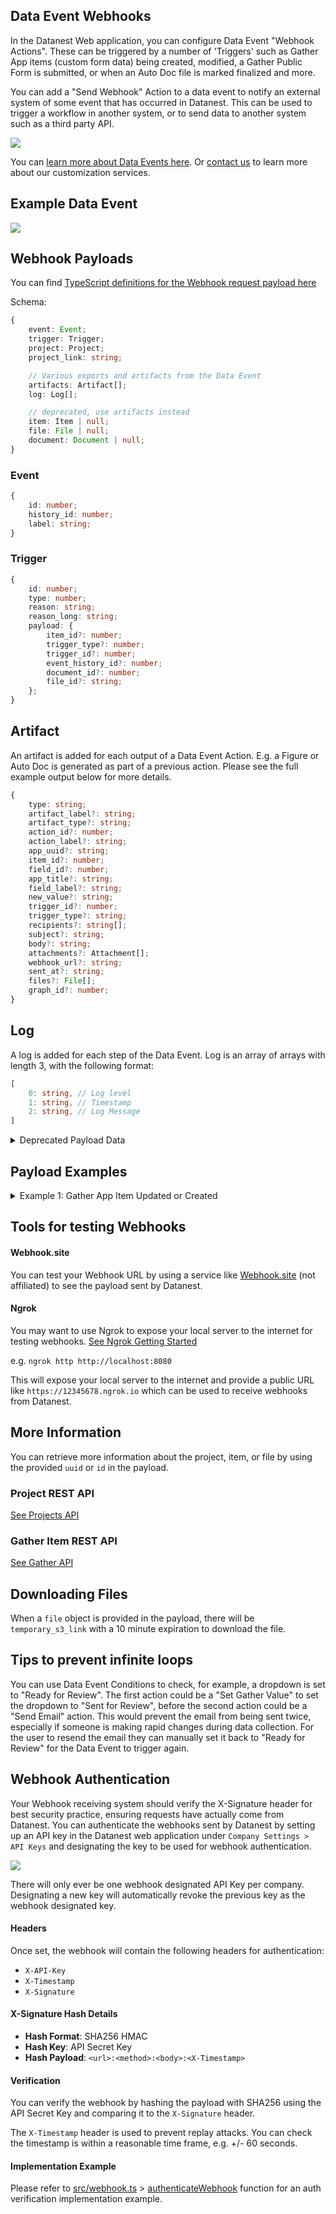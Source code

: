 
## Data Event Webhooks

In the Datanest Web application, you can configure Data Event "Webhook Actions". These can be triggered by a number of 'Triggers' such as Gather App items (custom form data) being created, modified, a Gather Public Form is submitted, or when an Auto Doc file is marked finalized and more.

You can add a "Send Webhook" Action to a data event to notify an external system of some event that has occurred in Datanest. This can be used to trigger a workflow in another system, or to send data to another system such as a third party API.

![](./images/data-event-webhook-configuration.png)

You can [learn more about Data Events here](https://app.datanest.earth/support/4). Or [contact us](https://www.datanest.earth/contact-us) to learn more about our customization services.

## Example Data Event

![](./images/data-event-complex-example.png)

## Webhook Payloads

You can find [TypeScript definitions for the Webhook request payload here](../../src/webhook.ts)

Schema:
```ts
{ 
    event: Event;
    trigger: Trigger;
    project: Project;
    project_link: string;

    // Various exports and artifacts from the Data Event
    artifacts: Artifact[];
    log: Log[];

    // deprecated, use artifacts instead
    item: Item | null;
    file: File | null;
    document: Document | null;
}
```

### Event
```ts
{
    id: number;
    history_id: number;
    label: string;
}
```

### Trigger
```ts
{
    id: number;
    type: number;
    reason: string;
    reason_long: string;
    payload: {
        item_id?: number;
        trigger_type?: number;
        trigger_id?: number;
        event_history_id?: number;
        document_id?: number;
        file_id?: string;
    };
}
```

## Artifact
An artifact is added for each output of a Data Event Action.
E.g. a Figure or Auto Doc is generated as part of a previous action.
Please see the full example output below for more details.
```ts
{
    type: string;
    artifact_label?: string;
    artifact_type?: string;
    action_id?: number;
    action_label?: string;
    app_uuid?: string;
    item_id?: number;
    field_id?: number;
    app_title?: string;
    field_label?: string;
    new_value?: string;
    trigger_id?: number;
    trigger_type?: string;
    recipients?: string[];
    subject?: string;
    body?: string;
    attachments?: Attachment[];
    webhook_url?: string;
    sent_at?: string;
    files?: File[];
    graph_id?: number;
}
```

## Log
A log is added for each step of the Data Event.
Log is an array of arrays with length 3, with the following format:
```ts
[
    0: string, // Log level 
    1: string, // Timestamp
    2: string, // Log Message
]
```

<details>
<summary>Deprecated Payload Data</summary>

### File (Legacy)
```ts
{
    id: string;
    display_name: string;
    path: string;
    size_mb: number;
    link: string;
    temporary_s3_link?: string;
}
```

### Document (Legacy)
```ts
{
    id: number;
    type: number;
    status: number;
    has_been_exported: boolean;
    name: string;
    link: string;
}
```
</details>

## Payload Examples

<details>
<summary>Example 1: Gather App Item Updated or Created</summary>

```json
{
    "event": {
        "id": 5420,
        "history_id": 2622,
        "label": "test"
    },
    "trigger": {
        "id": 5680,
        "type": 2,
        "reason": "App Item Updated",
        "reason_long": "App Item Updated by Brandon De Rose",
        "payload": {
            "item_id": 1337157,
            "trigger_type": 2,
            "trigger_id": 5680,
            "triggered_by_user_id": "5a1359c1-6a87-4862-a613-67ec4d3a2955",
            "event_history_id": 2622
        }
    },
    "project": {
        "uuid": "abfe47e9-741c-4a63-b44c-6347dcbdbe16",
        "project_number": "0101010101010101001",
        "project_name": "STRESS TEST PROJECT",
        "project_client": "TESTING",
        "project_type": 1,
        "project_manager_uuid": "e38b7dcf-8443-47ab-95c8-40db6762d5ae",
        "workflow_id": null,
        "archived": false,
        "is_confidential": false,
        "is_confirmed": true,
        "latitude": -43.5594505,
        "longitude": 172.6868801,
        "storage_needs_calc": true,
        "storage_usage_mb": 0,
        "has_soil_upload": false,
        "has_water_upload": false,
        "has_leachate_upload": false,
        "has_soilgas_upload": false,
        "has_sediment_upload": false,
        "has_xrf_data": false,
        "has_chemical_misalignment": false,
        "has_sample_merging_misalignment": false,
        "has_matrice_misalignment": false,
        "has_unit_misalignment": false,
        "has_rpd_misalignment": false,
        "has_spatial_misalignment": false,
        "is_gather_non_spatial_view": false,
        "is_legacy_gather_table": true,
        "project_address": "15\/24 Broad Street, Woolston, Christchurch, New Zealand",
        "google_place_id": "EjwxNS8yNCBCcm9hZCBTdHJlZXQsIFdvb2xzdG9uLCBDaHJpc3RjaHVyY2ggODAyMywgTmV3IFplYWxhbmQiOBo2CjASLgoUChIJF8YrK3wnMm0RTE0r_2qTXd0QGCoUChIJAxQoK3wnMm0RH5cYn4ue4-kSAjE1",
        "address_street": "24 Broad Street",
        "address_locality": "Broad Street",
        "address_city": "Woolston",
        "address_state": "Canterbury",
        "address_country": "NZ",
        "address_postcode": "8023",
        "measurement_type": "metre",
        "timezone": "UTC",
        "enviro_processed_at": null,
        "updated_at": "2024-07-24T04:25:34.000000Z",
        "created_at": "2024-06-18T22:28:41.000000Z"
    },
    "workflow": null,
    "project_link": "http:\/\/datanest.localhost:8080\/open-project\/abfe47e9-741c-4a63-b44c-6347dcbdbe16",
    "collection_link": "http:\/\/datanest.localhost:8080\/open-project\/abfe47e9-741c-4a63-b44c-6347dcbdbe16?redirect=%2Fgather%3Fredirect%3Dcollection",
    "item": {
        "id": 1337157,
        "project_uuid": "abfe47e9-741c-4a63-b44c-6347dcbdbe16",
        "app_uuid": "9f6ce399-84c9-4318-a9d6-70d3f16afe75",
        "type": 3,
        "title": "Soil Logging (TabLogs Enviro)-1",
        "lab_title": null,
        "original_title": null,
        "latitude": -43.5595023,
        "longitude": 172.6868331,
        "sample_type": 3,
        "display_sample_type": "Gather",
        "hidden": false,
        "icon_size": null,
        "label_position": {
            "offsetX": 0,
            "offsetY": 0
        },
        "is_label_hidden": false,
        "label_color": null,
        "label_shadow_color": null,
        "label_size": null,
        "is_label_underlined": false,
        "is_label_asterisk_appended": false,
        "marker_type": 0,
        "enviro_start_depth": null,
        "enviro_end_depth": null,
        "enviro_soil_description": null,
        "enviro_lab_sample_type": null,
        "enviro_sampled_date": null,
        "enviro_analyzed_date": null,
        "enviro_duplicate_of_id": null,
        "enviro_triplicate_of_id": null,
        "enviro_composite_of": null,
        "enviro_matrix": "soil",
        "created_at": "2024-06-18T23:05:14.000000Z",
        "updated_at": "2024-06-18T23:10:57.000000Z",
        "deleted_at": null
    },
    "file": null,
    "document": null,
    "artifacts": [
        {
            "type": "trigger",
            "artifact_label": "App Item Updated by Brandon De Rose",
            "trigger_id": 5680,
            "trigger_type": "App Item Updated"
        },
        {
            "type": "action",
            "artifact_type": "Set Gather Value",
            "action_id": 11374,
            "action_label": null,
            "app_uuid": "9f6ce399-84c9-4318-a9d6-70d3f16afe75",
            "item_id": 1337157,
            "field_id": 553327,
            "app_title": "Soil Logging (TabLogs Enviro)",
            "field_label": "Reviewed by",
            "new_value": null
        },
        {
            "type": "action",
            "artifact_type": "Generate Maps Figure",
            "action_id": 11375,
            "action_label": null,
            "files": [
                {
                    "uuid": "9c96651c-a12c-45f6-8b0d-f2a58d47f378",
                    "project_uuid": "abfe47e9-741c-4a63-b44c-6347dcbdbe16",
                    "display_name": "Figure 1. Untitled Figure.png",
                    "path": "Figures",
                    "size_mb": 0.24438190460205,
                    "version": 18,
                    "is_final": false,
                    "virus_status": 1,
                    "review_status": 0,
                    "review_comments": null,
                    "formatter_comments": null,
                    "created_at": "2024-07-23T01:19:14.000000Z",
                    "updated_at": "2024-07-24T04:33:46.000000Z",
                    "deleted_at": null
                }
            ]
        },
        {
            "type": "action",
            "artifact_type": "Send Email",
            "action_id": 11376,
            "action_label": null,
            "recipients": [
                "bob@smith.com"
            ],
            "subject": "Data Event App Item Updated",
            "body": "Soil Logging (TabLogs Enviro) was App Item Updated by Brandon De Rose with reference Soil Logging (TabLogs Enviro)-1",
            "attachments": [
                {
                    "id": "2xqkrcm",
                    "file": {
                        "id": "9c96651c-a12c-45f6-8b0d-f2a58d47f378",
                        "path": "Figures",
                        "context": null,
                        "s3_file": "files\/5e2910e0100e8\/19686\/Figures\/Figure 1. Untitled Figure_58107.png",
                        "size_mb": 0.24356460571289,
                        "version": 3,
                        "is_final": false,
                        "created_at": "2024-07-23T01:19:14.000000Z",
                        "deleted_at": null,
                        "expires_at": null,
                        "is_pending": false,
                        "project_id": 19686,
                        "updated_at": "2024-07-23T01:20:54.000000Z",
                        "document_id": null,
                        "display_name": "Figure 1. Untitled Figure.png",
                        "virus_status": 1,
                        "review_status": 0,
                        "review_comments": null,
                        "comments_file_id": null,
                        "uploader_user_id": null,
                        "formatter_comments": null
                    },
                    "name": "Figure 1. Untitled Figure.png",
                    "type": "File",
                    "file_id": "9c96651c-a12c-45f6-8b0d-f2a58d47f378",
                    "figure_id": null,
                    "document_id": null,
                    "convert_to_pdf": false,
                    "auto_doc_options": null
                }
            ]
        },
        {
            "type": "action",
            "artifact_type": "Send Webhook",
            "action_id": 11377,
            "action_label": null,
            "webhook_url": "https:\/\/webhook.site\/70d82285-9c73-4820-8fba-048971fed129",
            "sent_at": "2024-07-24T04:33:49.826622Z"
        },
        {
            "type": "action",
            "artifact_type": "Generate Maps Figure",
            "action_id": 11378,
            "action_label": null,
            "files": [
                {
                    "uuid": "9c98a185-5ef6-4775-8667-5458cd3f38e2",
                    "project_uuid": "abfe47e9-741c-4a63-b44c-6347dcbdbe16",
                    "display_name": "Figure Basemap Figure.png",
                    "path": "Figures",
                    "size_mb": 0.12800884246826,
                    "version": 6,
                    "is_final": false,
                    "virus_status": 1,
                    "review_status": 0,
                    "review_comments": null,
                    "formatter_comments": null,
                    "created_at": "2024-07-24T03:59:48.000000Z",
                    "updated_at": "2024-07-24T04:34:03.000000Z",
                    "deleted_at": null
                }
            ]
        },
        {
            "type": "action",
            "artifact_type": "Generate Insights Graph",
            "action_id": 11379,
            "action_label": null,
            "files": [
                {
                    "uuid": "9c9665d9-e113-4747-93bc-c30ce83c6f98",
                    "project_uuid": "abfe47e9-741c-4a63-b44c-6347dcbdbe16",
                    "display_name": "Untitled 745 - 1 - 1.png",
                    "path": "Data Insights\/Untitled 745",
                    "size_mb": 0.004267692565918,
                    "version": 27,
                    "is_final": false,
                    "virus_status": 1,
                    "review_status": 0,
                    "review_comments": null,
                    "formatter_comments": null,
                    "created_at": "2024-07-23T01:21:18.000000Z",
                    "updated_at": "2024-07-24T04:34:10.000000Z",
                    "deleted_at": null
                }
            ],
            "graph_id": 745
        }
    ],
    "log": [
        [
            "INFO",
            "2024-07-24T04:33:32.539534Z",
            "Event started. Trigger: App Item Updated by Brandon De Rose"
        ],
        [
            "INFO",
            "2024-07-24T04:33:32.544858Z",
            "All Conditions passed!"
        ],
        [
            "INFO",
            "2024-07-24T04:33:32.553760Z",
            "Set Gather Value for Reviewed by to \"NULL\""
        ],
        [
            "INFO",
            "2024-07-24T04:33:32.555614Z",
            "Starting Figure generation..."
        ],
        [
            "INFO",
            "2024-07-24T04:33:48.599407Z",
            "Generated Figure: Figure 1. Untitled Figure.png taking 16.04 seconds."
        ],
        [
            "INFO",
            "2024-07-24T04:33:48.601236Z",
            "Starting Email action..."
        ],
        [
            "INFO",
            "2024-07-24T04:33:48.601358Z",
            "Sending email to bob@smith.com"
        ],
        [
            "INFO",
            "2024-07-24T04:33:48.666253Z",
            "Attaching File: Figure 1. Untitled Figure.png"
        ],
        [
            "INFO",
            "2024-07-24T04:33:48.666631Z",
            "Sending email with subject: Data Event App Item Updated"
        ],
        [
            "INFO",
            "2024-07-24T04:33:50.856276Z",
            "Successfully sent POST Webhook to https:\/\/webhook.site\/..."
        ],
        [
            "INFO",
            "2024-07-24T04:33:50.858485Z",
            "Starting Figure generation..."
        ],
        [
            "INFO",
            "2024-07-24T04:34:05.892166Z",
            "Generated Figure: Figure Basemap Figure.png taking 15.03 seconds."
        ],
        [
            "INFO",
            "2024-07-24T04:34:05.893100Z",
            "Starting Insights Graph generation..."
        ],
        [
            "INFO",
            "2024-07-24T04:34:11.904622Z",
            "Generated Insights Graphs successfully"
        ]
    ]
}
```
</details>

<!-- <details>
<summary>Example 2: Document Finalized</summary>

When a `file` is provided, there will be `temporary_s3_link` with a 10 minute expiration to download the file.
The file, document and project `link`s are for the Datanest web application intended for end-users.

```json
{
    "event": {
        "id": 39,
        "history_id": 342,
        "label": "Finalized test"
    },
    "trigger": {
        "id": 143,
        "type": 6,
        "reason": "Auto Doc Finalized",
        "reason_long": "Auto Doc Finalized",
        "payload": {
            "trigger_id": 143,
            "trigger_type": 6,
            "document_id": 5113,
            "file_id": "9b2e7091-22bc-4a25-b9d7-d6701a50387a",
            "event_history_id": 342
        }
    },
    "project": {
        "uuid": "005056a4-ecd7-4ded-87bc-dad952efe1a5",
        "project_number": "Data Event Webhooks",
        "project_name": "Sopoline Burton",
        "project_client": "Tempor do aliquid no",
        "project_type": 1,
        "project_manager_uuid": "b4d84c46-1513-42ac-9d9f-dd56fa3d853c",
        "archived": false,
        "is_confidential": false,
        "is_confirmed": true,
        "latitude": 40.7094756,
        "longitude": -74.0072955,
        "storage_needs_calc": true,
        "storage_usage_mb": 0,
        "has_soil_upload": false,
        "has_water_upload": false,
        "has_leachate_upload": false,
        "has_soilgas_upload": false,
        "has_xrf_data": false,
        "has_chemical_misalignment": false,
        "has_sample_merging_misalignment": false,
        "has_matrice_misalignment": false,
        "has_unit_misalignment": false,
        "has_rpd_misalignment": false,
        "has_spatial_misalignment": false,
        "is_gather_non_spatial_view": false,
        "is_legacy_gather_table": true,
        "project_address": "123 William Street, New York, NY, USA",
        "google_place_id": "ChIJIaGbBBhawokRUmbgNsUmr-s",
        "address_street": "123 William Street",
        "address_locality": "Manhattan",
        "address_city": "New York",
        "address_state": "New York",
        "address_country": "United States",
        "address_postcode": "10038",
        "measurement_type": "inch",
        "timezone": "America\/Los_Angeles",
        "enviro_processed_at": null,
        "updated_at": "2024-01-26T02:49:45.000000Z",
        "created_at": "2024-01-24T03:48:57.000000Z"
    },
    "project_link": "http:\/\/datanest.localhost:8080\/open-project\/005056a4-ecd7-4ded-87bc-dad952efe1a5",
    "item": null,
    "file": {
        "id": "9b2e7091-22bc-4a25-b9d7-d6701a50387a",
        "display_name": "Data Event Webhooks - Document (1) - Claim-6 - #013.docx",
        "path": "Auto Docs\/Document (1)",
        "size_mb": 0.028589248657227,
        "link": "http:\/\/datanest.localhost:8080\/open-project\/005056a4-ecd7-4ded-87bc-dad952efe1a5?redirect=%2Ffile%2F9b2e7091-22bc-4a25-b9d7-d6701a50387a",
        "temporary_s3_link": "https:\/\/datanest-staging.s3.ap-southeast-2.amazonaws.com\/files\/...(ommitted)"
    },
    "document": {
        "id": 5113,
        "type": 0,
        "status": 0,
        "has_been_exported": true,
        "name": "Document (1)",
        "link": "http:\/\/datanest.localhost:8080\/open-project\/005056a4-ecd7-4ded-87bc-dad952efe1a5?redirect=%2Fdeliver%2Fword%2Feditor%2F5113"
    }
}
```
</details> -->

## Tools for testing Webhooks

#### Webhook.site
You can test your Webhook URL by using a service like [Webhook.site](https://webhook.site) (not affiliated) to see the payload sent by Datanest.

#### Ngrok
You may want to use Ngrok to expose your local server to the internet for testing webhooks. [See Ngrok Getting Started](https://ngrok.com/docs/getting-started/)

e.g. `ngrok http http://localhost:8080`

This will expose your local server to the internet and provide a public URL like `https://12345678.ngrok.io` which can be used to receive webhooks from Datanest.

## More Information

You can retrieve more information about the project, item, or file by using the provided `uuid` or `id` in the payload.

### Project REST API
[See Projects API](../endpoints/projects.md)

### Gather Item REST API
[See Gather API](../endpoints/gather.md)

## Downloading Files

When a `file` object is provided in the payload, there will be `temporary_s3_link` with a 10 minute expiration to download the file.

## Tips to prevent infinite loops

You can use Data Event Conditions to check, for example, a dropdown is set to "Ready for Review". The first action could be a "Set Gather Value" to set the dropdown to "Sent for Review", before the second action could be a "Send Email" action. This would prevent the email from being sent twice, especially if someone is making rapid changes during data collection. For the user to resend the email they can manually set it back to "Ready for Review" for the Data Event to trigger again.


## Webhook Authentication

Your Webhook receiving system should verify the X-Signature header for best security practice, ensuring requests have actually come from Datanest. You can authenticate the webhooks sent by Datanest by setting up an API key in the Datanest web application under `Company Settings > API Keys` and designating the key to be used for webhook authentication.

![](./images/api-key-webhook-designate.png)

There will only ever be one webhook designated API Key per company. Designating a new key will automatically revoke the previous key as the webhook designated key.


#### Headers

Once set, the webhook will contain the following headers for authentication:

- `X-API-Key`
- `X-Timestamp`
- `X-Signature`

#### X-Signature Hash Details

- **Hash Format**: SHA256 HMAC
- **Hash Key**: API Secret Key
- **Hash Payload**: `<url>:<method>:<body>:<X-Timestamp>`

#### Verification

You can verify the webhook by hashing the payload with SHA256 using the API Secret Key and comparing it to the `X-Signature` header.

The `X-Timestamp` header is used to prevent replay attacks. You can check the timestamp is within a reasonable time frame, e.g. +/- 60 seconds.

#### Implementation Example

Please refer to [src/webhook.ts](../../src/webhook.ts) > [authenticateWebhook](https://github.com/search?q=repo%3Adatanest-earth%2Fdatanest-nodejs-client%20authenticateWebhook&type=code) function for an auth verification implementation example.
